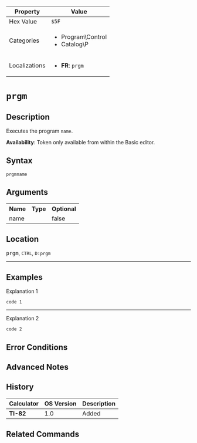 | Property      | Value |
|---------------|-------|
| Hex Value     | `$5F`|
| Categories    | <ul><li>Program\Control</li><li>Catalog\P</li></ul> |
| Localizations | <ul><li><b>FR</b>: `prgm`</li></ul> |

# `prgm`

## Description
Executes the program `name`.


<b>Availability</b>: Token only available from within the Basic editor.

## Syntax
`prgmname`

## Arguments
<table>
<tr><th>Name</th><th>Type</th><th>Optional</th></tr>

<tr><td>name</td><td></td><td>false</td></tr>

</table>

## Location
<kbd>prgm</kbd>, `CTRL`, `D:prgm`
<hr>

## Examples

Explanation 1
```ti-basic
code 1
```
---
Explanation 2
```ti-basic
code 2
```

## Error Conditions


## Advanced Notes


## History
| Calculator | OS Version | Description |
|------------|------------|-------------|
| <b>TI-82</b> | 1.0 | Added

## Related Commands

    
